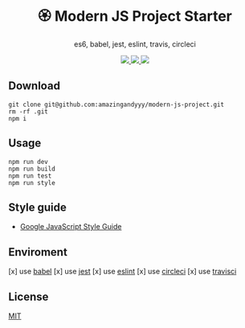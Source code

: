 <h1 align="center">
🏵️ Modern JS Project Starter
</h1>
<p align="center">
es6, babel, jest, eslint, travis, circleci
</p>

<p align="center">
   <a href="https://travis-ci.com/amazingandyyy/modern-js-project">
      <img src="https://travis-ci.com/amazingandyyy/modern-js-project.svg?branch=master" />
   </a>
   <a href="https://github.com/amazingandyyy/modern-js-project/blob/master/LICENSE">
      <img src="https://img.shields.io/badge/License-MIT-green.svg" />
   </a>
   <a href="https://circleci.com/gh/amazingandyyy/modern-js-project">
      <img src="https://circleci.com/gh/amazingandyyy/modern-js-project.svg?style=svg" />
   </a>
</p>

## Download

```terminal
git clone git@github.com:amazingandyyy/modern-js-project.git
rm -rf .git
npm i
```

## Usage

```terminal
npm run dev
npm run build
npm run test
npm run style
```

## Style guide

- [Google JavaScript Style Guide
](https://google.github.io/styleguide/jsguide.html)

## Enviroment

[x] use [babel](https://babeljs.io/setup)
[x] use [jest](https://jestjs.io/docs/en/getting-started)
[x] use [eslint](https://eslint.org/docs/user-guide/getting-started)
[x] use [circleci](https://circleci.com/)
[x] use [travisci](https://travis-ci.com/)

## License

[MIT](https://raw.githubusercontent.com/amazingandyyy/modern-js-project/master/license)
